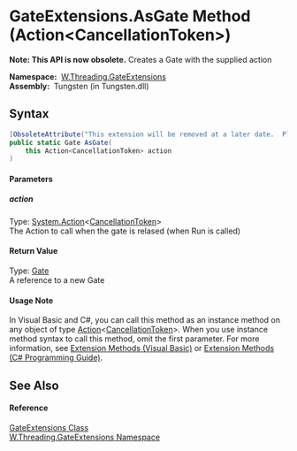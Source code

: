 GateExtensions.AsGate Method (Action&lt;CancellationToken>)
===========================================================
   

**Note: This API is now obsolete.**
Creates a Gate with the supplied action

  **Namespace:**  [W.Threading.GateExtensions][1]  
  **Assembly:**  Tungsten (in Tungsten.dll)

Syntax
------

```csharp
[ObsoleteAttribute("This extension will be removed at a later date.  Please use ThreadMethod instead of W.Threading.Gate.")]
public static Gate AsGate(
	this Action<CancellationToken> action
)
```

#### Parameters

##### *action*
Type: [System.Action][2]&lt;[CancellationToken][3]>  
The Action to call when the gate is relased (when Run is called)

#### Return Value
Type: [Gate][4]  
A reference to a new Gate
#### Usage Note
In Visual Basic and C#, you can call this method as an instance method on any object of type [Action][2]&lt;[CancellationToken][3]>. When you use instance method syntax to call this method, omit the first parameter. For more information, see [Extension Methods (Visual Basic)][5] or [Extension Methods (C# Programming Guide)][6].

See Also
--------

#### Reference
[GateExtensions Class][7]  
[W.Threading.GateExtensions Namespace][1]  

[1]: ../README.md
[2]: http://msdn.microsoft.com/en-us/library/018hxwa8
[3]: http://msdn.microsoft.com/en-us/library/dd384802
[4]: ../../W.Threading/Gate/README.md
[5]: http://msdn.microsoft.com/en-us/library/bb384936.aspx
[6]: http://msdn.microsoft.com/en-us/library/bb383977.aspx
[7]: README.md